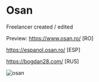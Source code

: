 # Osan

Freelancer created / edited

Preview: 
https://www.osan.ro/ [RO] 

https://espanol.osan.ro/ [ESP]

https://bogdan28.com/ [RUS]

![osan](https://user-images.githubusercontent.com/76398380/153771904-5cbc1bdf-f410-4885-a257-9e4a161602c0.png)
